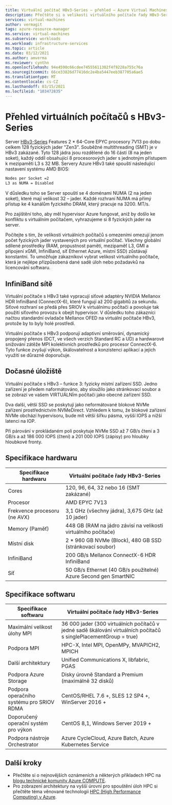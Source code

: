 ```yaml
---
title: Virtuální počítač HBv3-Series – přehled – Azure Virtual Machines | Microsoft Docs
description: Přečtěte si o velikosti virtuálního počítače řady HBv3-Series v Azure.
services: virtual-machines
author: vermagit
tags: azure-resource-manager
ms.service: virtual-machines
ms.subservice: workloads
ms.workload: infrastructure-services
ms.topic: article
ms.date: 03/12/2021
ms.author: amverma
ms.reviewer: cynthn
ms.openlocfilehash: 94e4590c66cdee74555611302f4f9228a755c76a
ms.sourcegitcommit: 66ce33826d77416dc2e4ba5447eeb387705a6ae5
ms.translationtype: MT
ms.contentlocale: cs-CZ
ms.lasthandoff: 03/15/2021
ms.locfileid: "103472835"
---
```

# <a name="hbv3-series-virtual-machine-overview"></a>Přehled virtuálních počítačů s HBv3-Series 

Server [HBv3-Series](../../hbv3-series.md) Features 2 * 64-Core EPYC procesory 7V13 po dobu celkem 128 fyzických jader "Zen3". Souběžné multithreading (SMT) je v HBv3 zakázané. Tyto 128 jádra jsou rozdělené do 16 částí (8 na jeden soket), každý oddíl obsahující 8 procesorových jader s jednotným přístupem k mezipaměti L3 s 32 MB. Servery Azure HBv3 také spouští následující nastavení systému AMD BIOS:

```bash
Nodes per Socket =2
L3 as NUMA = Disabled
```

V důsledku toho se Server spouští se 4 doménami NUMA (2 na jeden soket), které mají velikost 32 – jader. Každé rozhraní NUMA má přímý přístup ke 4 kanálům fyzického DRAM, který pracuje na 3200. MT/s.

Pro zajištění toho, aby měl hypervisor Azure fungovat, aniž by došlo ke konfliktu s virtuálním počítačem, vyhrazujeme si 8 fyzických jader na server. 

Počítejte s tím, že velikosti virtuálních počítačů s omezeními omezují jenom počet fyzických jader vystavených pro virtuální počítač. Všechny globální sdílené prostředky (RAM, propustnost paměti, mezipaměť L3, GMI a připojení xGMI, InfiniBand, síť Ethernet Azure, místní SSD) zůstávají konstantní. To umožňuje zákazníkovi vybrat velikost virtuálního počítače, která je nejlépe přizpůsobená dané sadě úloh nebo požadavků na licencování softwaru.

## <a name="infiniband-networking"></a>InfiniBand sítě
Virtuální počítače s HBv3 také vypracují síťové adaptéry NVIDIA Mellanox HDR InfiniBand (ConnectX-6), které fungují až 200 gigabitů za sekundu. Síťové rozhraní se předá přes SRIOV k virtuálnímu počítači a povoluje tak použití síťového provozu k obejít hypervisor. V důsledku toho zákazníci načtou standardní ovladače Mellanox OFED na virtuální počítače HBv3, protože by to byly holé prostředí.

Virtuální počítače s HBv3 podporují adaptivní směrování, dynamický propojený přenos (DCT, ve všech verzích Standard RC a UD) a hardwarové snižování zátěže MPI kolektivních prostředků pro procesor ConnectX-6. Tyto funkce zvyšují výkon, škálovatelnost a konzistenci aplikací a jejich využití se důrazně doporučuje.

## <a name="temporary-storage"></a>Dočasné úložiště
Virtuální počítače s HBv3 – funkce 3: fyzicky místní zařízení SSD. Jedno zařízení je předem naformátováno, aby sloužilo jako stránkovací soubor a se zobrazí ve vašem VIRTUÁLNÍm počítači jako obecné zařízení SSD.

Dva další, větší SSD se poskytují jako neformátované blokové NVMe zařízení prostřednictvím NVMeDirect. Vzhledem k tomu, že blokové zařízení NVMe obchází hypervisoru, bude mít větší šířku pásma, vyšší IOPS a nižší latenci na IOP.

Při párování v prokládaném poli poskytuje NVMe SSD až 7 GB/s čtení a 3 GB/s a až 186 000 IOPS (čtení) a 201 000 IOPS (zápisy) pro hloubky hloubkové fronty.

## <a name="hardware-specifications"></a>Specifikace hardwaru 

| Specifikace hardwaru          | Virtuální počítače řady HBv3-Series              |
|----------------------------------|----------------------------------|
| Cores                            | 120, 96, 64, 32 nebo 16 (SMT zakázané)               | 
| Procesor                              | AMD EPYC 7V13                   | 
| Frekvence procesoru (ne AVX)          | 3,1 GHz (všechny jádra), 3,675 GHz (až 10 jader)    | 
| Memory (Paměť)                           | 448 GB (RAM na jádro závisí na velikosti virtuálního počítače)         | 
| Místní disk                       | 2 * 960 GB NVMe (Block), 480 GB SSD (stránkovací soubor) | 
| InfiniBand                       | 200 GB/s Mellanox ConnectX-6 HDR InfiniBand | 
| Síť                          | 50 GB/s Ethernet (40 GB/s použitelné) Azure Second gen SmartNIC | 

## <a name="software-specifications"></a>Specifikace softwaru 

| Specifikace softwaru        | Virtuální počítače řady HBv3-Series                                            | 
|--------------------------------|-----------------------------------------------------------|
| Maximální velikost úlohy MPI               | 36 000 jader (300 virtuálních počítačů v jedné sadě škálování virtuálních počítačů s singlePlacementGroup = true) |
| Podpora MPI                    | HPC-X, Intel MPI, OpenMPy, MVAPICH2, MPICH  |
| Další architektury          | Unified Communications X, libfabric, PGAS                  |
| Podpora Azure Storage          | Disky úrovně Standard a Premium (maximálně 32 disků)              |
| Podpora operačního systému pro SRIOV RDMA      | CentOS/RHEL 7.6 +, SLES 12 SP4 +, WinServer 2016 +           |
| Doporučený operační systém pro výkon | CentOS 8,1, Windows Server 2019 +
| Podpora nástroje Orchestrator           | Azure CycleCloud, Azure Batch, Azure Kubernetes Service                      | 

## <a name="next-steps"></a>Další kroky

- Přečtěte si o nejnovějších oznámeních a některých příkladech HPC na [blogu technické komunity Azure COMPUTE](https://techcommunity.microsoft.com/t5/azure-compute/bg-p/AzureCompute).
- Pro zobrazení architektury na vyšší úrovni pro spouštění úloh HPC si přečtěte téma věnované technologii [HPC (High Performance Computing) v Azure](/azure/architecture/topics/high-performance-computing/).